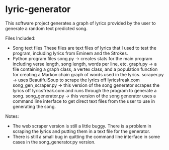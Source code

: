 # lyric-generator

This software project generates a graph of lyrics provided by the user to generate a random text predicted song.

Files Included: 

  - Song text files
      These files are text files of lyrics that I used to test the program, including lyrics from Eminem and the Strokes.
  - Python program files
      song.py
        -> creates stats for the main program including verse length, song length, words per line, etc.
      graph.py
        -> a file containing a graph class, a vertex class, and a population function for creating a Markov chain graph of words used in the lyrics.
      scraper.py
        -> uses BeautifulSoup to scrape the lyrics off lyricsfreak.com 
      song_gen_scraper.py
        -> this version of the song generator scrapes the lyrics off lyricsfreak.com and runs through the program to generate a song.
      song_generator.py
        -> this version of the song generator uses a command line interface to get direct text files from the user to use in generating the song.
        
Notes:

  - The web scraper version is still a little buggy. There is a problem in scraping the lyrics and putting them in a text file for the generator.
  - There is still a small bug in quitting the command line interface in some cases in the song_generator.py version.

